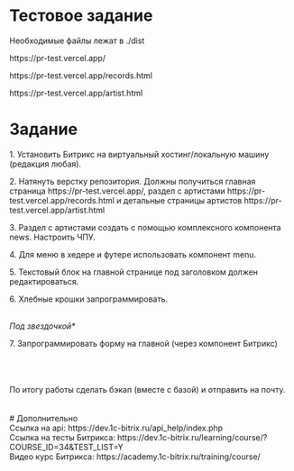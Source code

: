 # Тестовое задание

<p>Необходимые файлы лежат в ./dist</p>
<p>https://pr-test.vercel.app/</p>
<p>https://pr-test.vercel.app/records.html</p>
<p>https://pr-test.vercel.app/artist.html</p>

# Задание 
<p>1. Установить Битрикс на виртуальный хостинг/локальную машину (редакция любая).</p>
<p>2. Натянуть верстку репозитория. Должны получиться главная страница https://pr-test.vercel.app/, раздел с артистами https://pr-test.vercel.app/records.html и детальные страницы артистов https://pr-test.vercel.app/artist.html</p>
<p>3. Раздел с артистами создать с помощью комплексного компонента news. Настроить ЧПУ.</p>
<p>4. Для меню в хедере и футере использовать компонент menu.</p>
<p>5. Текстовый блок на главной странице под заголовком должен редактироваться.</p>
<p>6. Хлебные крошки запрограммировать.</p>
<br><i>Под звездочкой*</i><br>
<p>7. Запрограммировать форму на главной (через компонент Битрикс)</p>
<br><br><br>
По итогу работы сделать бэкап (вместе с базой) и отправить на почту.
<br><br><br>
# Дополнительно
<br>Ссылка на api: https://dev.1c-bitrix.ru/api_help/index.php
<br>Ссылка на тесты Битрикса: https://dev.1c-bitrix.ru/learning/course/?COURSE_ID=34&TEST_LIST=Y
<br>Видео курс Битрикса: https://academy.1c-bitrix.ru/training/course/


